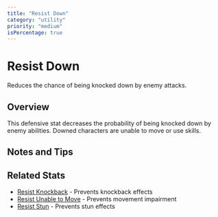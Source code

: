```yaml
---
title: "Resist Down"
category: "utility"
priority: "medium"
isPercentage: true
---
```


# Resist Down

Reduces the chance of being knocked down by enemy attacks.

## Overview

This defensive stat decreases the probability of being knocked down by enemy abilities. Downed characters are unable to move or use skills.

## Notes and Tips

## Related Stats

- [Resist Knockback](/stats/resist-knockback) - Prevents knockback effects
- [Resist Unable to Move](/stats/resist-unable-to-move) - Prevents movement impairment
- [Resist Stun](/stats/resist-stun) - Prevents stun effects